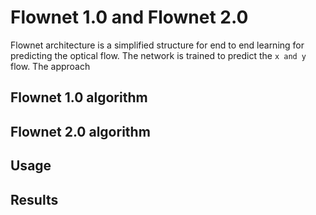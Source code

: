 # Flownet 1.0 and Flownet 2.0
Flownet architecture is a simplified structure for end to end learning for predicting the optical flow. The network is trained to predict the <code>x and y</code> flow. The approach 
## Flownet 1.0 algorithm

## Flownet 2.0 algorithm

## Usage

## Results
